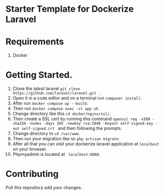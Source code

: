 # Starter Template for Dockerize Laravel

# Requirements
1. Docker

# Getting Started.
1. Clone the latest laravel ``git clone https://github.com/laravel/laravel.git . ``
2. Open it in a code editor and on a terminal run `` composer install ``.
3. After run `` docker compose up --build ``.
4. Then run `` docker compose exec -it app sh ``.
5. Change directory like this `` cd docker/nginx/ssl/ ``.
6. Then create a SSL cert by running this command ``openssl req -x509 -sha256 -nodes -days 365 -newkey rsa:2048 -keyout self-signed.key -out self-signed.crt `` and then following the prompts.
7. Change directory to `` cd /var/www ``.
8. Then run your migration like so `` php artisan migrate ``.
9. After all that you can visit your dockerize laravel application at `` localhost `` on your browser.
10. Phpmyadmin is located at `` localhost:8080``.

# Contributing
Pull this repository add your changes.
